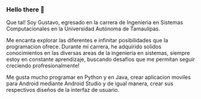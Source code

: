 ### Hello there 👋

Que tal! Soy Gustavo, egresado en la carrera de Ingenieria en Sistemas Computacionales en la Universidad Autónoma de Tamaulipas.

Me encanta explorar las diferentes e infinitar posibilidades que la programacion ofrece. Durante mi carrera, he adquirido solidos conocimientos en las diversas areas de la ingenieria en sistemas, siempre estoy en constante aprendizaje, buscando desafios que me permitan seguir creciendo profresionalmente!

Me gusta mucho programar en Python y en Java, crear aplicacion moviles para Android mediante Android Studio y de igual manera, crear sus respectivos diseños de la interfaz de usuario.

<!--
**GustavoMarEst/GustavoMarEst** is a ✨ _special_ ✨ repository because its `README.md` (this file) appears on your GitHub profile.

Here are some ideas to get you started:

- 🔭 I’m currently working on ...
- 🌱 I’m currently learning ...
- 👯 I’m looking to collaborate on ...
- 🤔 I’m looking for help with ...
- 💬 Ask me about ...
- 📫 How to reach me: ...
- 😄 Pronouns: ...
- ⚡ Fun fact: ...
-->
